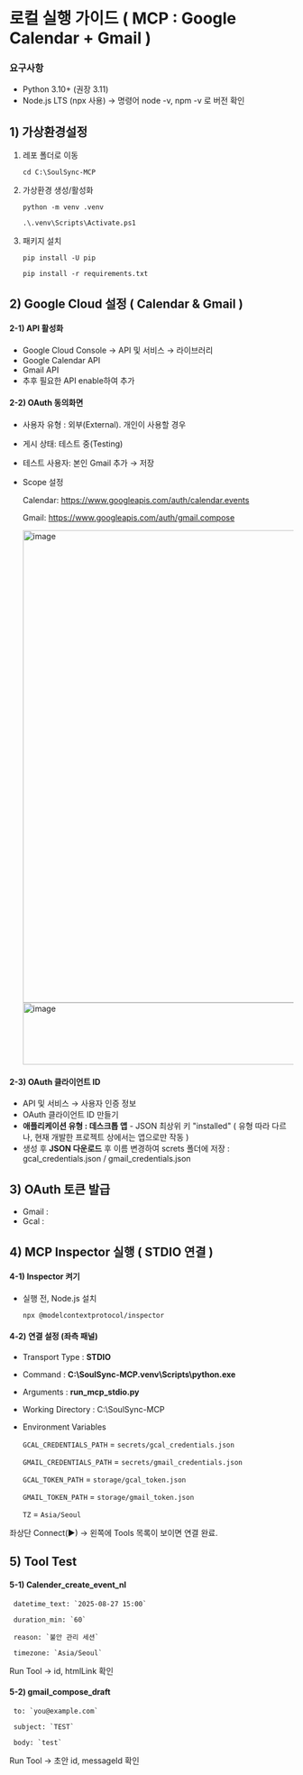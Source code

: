 # 로컬 실행 가이드 ( MCP : Google Calendar + Gmail )

### 요구사항
- Python 3.10+ (권장 3.11)
- Node.js LTS (npx 사용) → 명령어 node -v, npm -v 로 버전 확인



## 1) 가상환경설정

1) 레포 폴더로 이동
   
   `cd C:\SoulSync-MCP`

2) 가상환경 생성/활성화
   
   `python -m venv .venv`

   `.\.venv\Scripts\Activate.ps1`

3) 패키지 설치

   `pip install -U pip`

   `pip install -r requirements.txt`



## 2) Google Cloud 설정 ( Calendar & Gmail )

#### 2-1) API 활성화
- Google Cloud Console → API 및 서비스 → 라이브러리
- Google Calendar API
- Gmail API
- 추후 필요한 API enable하여 추가
  
#### 2-2) OAuth 동의화면
- 사용자 유형 : 외부(External). 개인이 사용할 경우
- 게시 상태: 테스트 중(Testing)
- 테스트 사용자: 본인 Gmail 추가 → 저장
- Scope 설정
  
  Calendar: https://www.googleapis.com/auth/calendar.events
  
  Gmail: https://www.googleapis.com/auth/gmail.compose
  
  <img width="729" height="838" alt="image" src="https://github.com/user-attachments/assets/25a547ac-8256-4c08-8d5a-36679c6377cd" />
  
  <img width="608" height="110" alt="image" src="https://github.com/user-attachments/assets/12e3f237-6e63-4109-a679-4562e885b110" />
  
#### 2-3) OAuth 클라이언트 ID
- API 및 서비스 → 사용자 인증 정보
- OAuth 클라이언트 ID 만들기
- **애플리케이션 유형 : 데스크톱 앱** - JSON 최상위 키 "installed" ( 유형 따라 다르나, 현재 개발한 프로젝트 상에서는 앱으로만 작동 )
- 생성 후 **JSON 다운로드** 후 이름 변경하여 screts 폴더에 저장 : gcal_credentials.json / gmail_credentials.json


  
## 3) OAuth 토큰 발급
- Gmail :
- Gcal :


  
## 4) MCP Inspector 실행 ( STDIO 연결 )
#### 4-1) Inspector 켜기
- 실행 전, Node.js 설치
  
   `npx @modelcontextprotocol/inspector`

#### 4-2) 연결 설정 (좌측 패널)
- Transport Type : **STDIO**
- Command : **C:\SoulSync-MCP\.venv\Scripts\python.exe**
- Arguments : **run_mcp_stdio.py**
- Working Directory : C:\SoulSync-MCP
- Environment Variables
  
  `GCAL_CREDENTIALS_PATH` = `secrets/gcal_credentials.json`
  
  `GMAIL_CREDENTIALS_PATH` = `secrets/gmail_credentials.json`
  
  `GCAL_TOKEN_PATH`       = `storage/gcal_token.json`
  
  `GMAIL_TOKEN_PATH`      = `storage/gmail_token.json`
  
  `TZ`                    = `Asia/Seoul`

좌상단 Connect(▶) → 왼쪽에 Tools 목록이 보이면 연결 완료.



## 5) Tool Test
#### 5-1) Calender_create_event_nl

     datetime_text: `2025-08-27 15:00`
  
     duration_min: `60`
  
     reason: `불안 관리 세션`
  
     timezone: `Asia/Seoul`
     
   Run Tool → id, htmlLink 확인

#### 5-2) gmail_compose_draft

     to: `you@example.com`
  
     subject: `TEST`
  
     body: `test`
  
   Run Tool → 초안 id, messageId 확인
  
